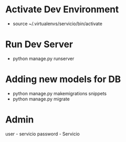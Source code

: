 # Activate Dev Environment
- source ~/.virtualenvs/servicio/bin/activate


# Run Dev Server 
- python manage.py runserver

# Adding new models for DB 
- python manage.py makemigrations snippets
- python manage.py migrate

# Admin 
  user - servicio
  password - Servicio